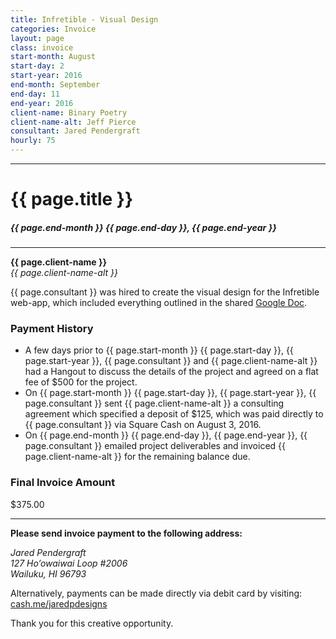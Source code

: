```yaml
---
title: Infretible - Visual Design
categories: Invoice
layout: page
class: invoice
start-month: August
start-day: 2
start-year: 2016
end-month: September
end-day: 11
end-year: 2016
client-name: Binary Poetry
client-name-alt: Jeff Pierce
consultant: Jared Pendergraft
hourly: 75
---
```


***

# {{ page.title }}

##### {{ page.end-month }} {{ page.end-day }}, {{ page.end-year }}

***

**{{ page.client-name }}**  
*{{ page.client-name-alt }}*

{{ page.consultant }} was hired to create the visual design for the Infretible web-app, which included everything outlined in the shared [Google Doc](https://docs.google.com/document/d/1prBOl1EsL1mfmC3kIR3-4AoAU-VjjzeCoWGnHNHOBsk/edit?usp=sharing_eid&ts=579af14d).


### Payment History
- A few days prior to {{ page.start-month }} {{ page.start-day }}, {{ page.start-year }}, {{ page.consultant }} and {{ page.client-name-alt }} had a Hangout to discuss the details of the project and agreed on a flat fee of $500 for the project.
- On {{ page.start-month }} {{ page.start-day }}, {{ page.start-year }}, {{ page.consultant }} sent {{ page.client-name-alt }} a consulting agreement which specified a deposit of $125, which was paid directly to {{ page.consultant }} via Square Cash on August 3, 2016.
- On {{ page.end-month }} {{ page.end-day }}, {{ page.end-year }}, {{ page.consultant }} emailed project deliverables and invoiced {{ page.client-name-alt }} for the remaining balance due.

### Final Invoice Amount

<span class="total">$375.00</span>

***

**Please send invoice payment to the following address:**

*Jared Pendergraft  
127 Ho’owaiwai Loop #2006  
Wailuku, HI 96793*

Alternatively, payments can be made directly via debit card by visiting: [cash.me/jaredpdesigns](https://cash.me/$jaredpdesigns)

Thank you for this creative opportunity.
